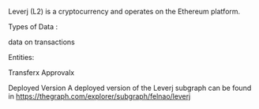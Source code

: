 
Leverj (L2) is a cryptocurrency and operates on the Ethereum platform.

Types of Data : 

data on transactions

Entities:

Transferx
Approvalx


Deployed Version
A deployed version of the Leverj subgraph can be found in https://thegraph.com/explorer/subgraph/felnao/leverj

